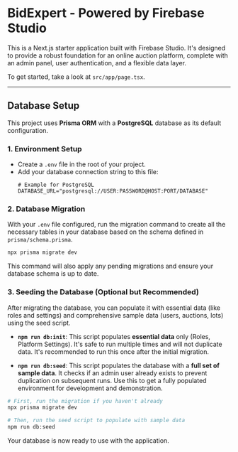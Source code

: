 # BidExpert - Powered by Firebase Studio

This is a Next.js starter application built with Firebase Studio. It's designed to provide a robust foundation for an online auction platform, complete with an admin panel, user authentication, and a flexible data layer.

To get started, take a look at `src/app/page.tsx`.

---

## Database Setup

This project uses **Prisma ORM** with a **PostgreSQL** database as its default configuration.

### 1. Environment Setup

- Create a `.env` file in the root of your project.
- Add your database connection string to this file:
    ```env
    # Example for PostgreSQL
    DATABASE_URL="postgresql://USER:PASSWORD@HOST:PORT/DATABASE"
    ```

### 2. Database Migration

With your `.env` file configured, run the migration command to create all the necessary tables in your database based on the schema defined in `prisma/schema.prisma`.

```bash
npx prisma migrate dev
```
This command will also apply any pending migrations and ensure your database schema is up to date.

### 3. Seeding the Database (Optional but Recommended)

After migrating the database, you can populate it with essential data (like roles and settings) and comprehensive sample data (users, auctions, lots) using the seed script.

- **`npm run db:init`**: This script populates **essential data** only (Roles, Platform Settings). It's safe to run multiple times and will not duplicate data. It's recommended to run this once after the initial migration.

- **`npm run db:seed`**: This script populates the database with a **full set of sample data**. It checks if an admin user already exists to prevent duplication on subsequent runs. Use this to get a fully populated environment for development and demonstration.

```bash
# First, run the migration if you haven't already
npx prisma migrate dev

# Then, run the seed script to populate with sample data
npm run db:seed
```

Your database is now ready to use with the application.
